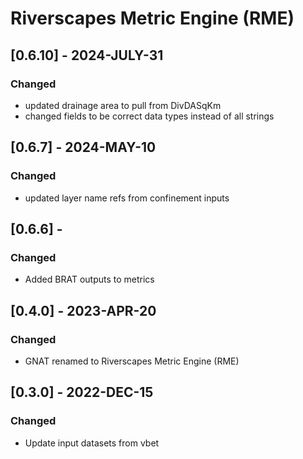 # Riverscapes Metric Engine (RME)

## [0.6.10] - 2024-JULY-31

### Changed
- updated drainage area to pull from DivDASqKm
- changed fields to be correct data types instead of all strings

## [0.6.7] - 2024-MAY-10

### Changed
- updated layer name refs from confinement inputs

## [0.6.6] - 

### Changed
- Added BRAT outputs to metrics

## [0.4.0] - 2023-APR-20

### Changed
- GNAT renamed to Riverscapes Metric Engine (RME)

## [0.3.0] - 2022-DEC-15

### Changed
- Update input datasets from vbet